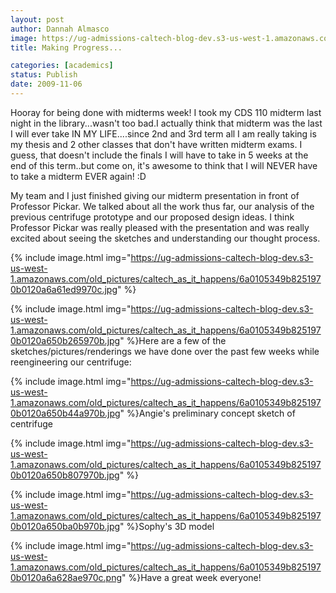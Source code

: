 ```yaml
---
layout: post
author: Dannah Almasco
image: https://ug-admissions-caltech-blog-dev.s3-us-west-1.amazonaws.com/old_pictures/caltech_as_it_happens/6a0105349b8251970b0120a6a61ca5970c.jpg
title: Making Progress...

categories: [academics]
status: Publish
date: 2009-11-06
---
```



Hooray for being done with midterms week!
I took my CDS 110 midterm last night in the library...wasn't too bad.I actually think that midterm was the last I will ever take IN MY LIFE....since 2nd and 3rd term all I am really taking is my thesis and 2 other classes that don't have written midterm exams. I guess, that doesn't include the finals I will have to take in 5 weeks at the end of this term..but come on, it's awesome to think that I will NEVER have to take a midterm EVER again! :D

My team and I just finished giving our midterm presentation in front of Professor Pickar. We talked about all the work thus far, our analysis of the previous centrifuge prototype and our proposed design ideas. I think Professor Pickar was really pleased with the presentation and was really excited about seeing the sketches and understanding our thought process.


{% include image.html img="https://ug-admissions-caltech-blog-dev.s3-us-west-1.amazonaws.com/old_pictures/caltech_as_it_happens/6a0105349b8251970b0120a6a61ed9970c.jpg" %}

{% include image.html img="https://ug-admissions-caltech-blog-dev.s3-us-west-1.amazonaws.com/old_pictures/caltech_as_it_happens/6a0105349b8251970b0120a650b265970b.jpg" %}Here are a few of the sketches/pictures/renderings we have done over the past few weeks while reengineering our centrifuge:


{% include image.html img="https://ug-admissions-caltech-blog-dev.s3-us-west-1.amazonaws.com/old_pictures/caltech_as_it_happens/6a0105349b8251970b0120a650b44a970b.jpg" %}Angie's preliminary concept sketch of centrifuge


{% include image.html img="https://ug-admissions-caltech-blog-dev.s3-us-west-1.amazonaws.com/old_pictures/caltech_as_it_happens/6a0105349b8251970b0120a650b807970b.jpg" %}

{% include image.html img="https://ug-admissions-caltech-blog-dev.s3-us-west-1.amazonaws.com/old_pictures/caltech_as_it_happens/6a0105349b8251970b0120a650ba0b970b.jpg" %}Sophy's 3D model


{% include image.html img="https://ug-admissions-caltech-blog-dev.s3-us-west-1.amazonaws.com/old_pictures/caltech_as_it_happens/6a0105349b8251970b0120a6a628ae970c.png" %}Have a great week everyone!

